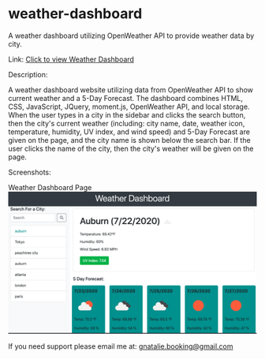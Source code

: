 # weather-dashboard
A weather dashboard utilizing OpenWeather API to provide weather data by city. 

Link: <a href=""> Click to view Weather Dashboard</a>

Description: 

A weather dashboard website utilizing data from OpenWeather API to show current weather and a 5-Day Forecast. The dashboard combines HTML, CSS, JavaScript, JQuery, moment.js, OpenWeather API, and local storage. When the user types in a city in the sidebar and clicks the search button, then the city's current weather (including: city name, date, weather icon, temperature, humidity, UV index, and wind speed) and 5-Day Forecast are given on the page, and the city name is shown below the search bar. If the user clicks the name of the city, then the city's weather will be given on the page.


Screenshots:

Weather Dashboard Page
<img src="weather-dash.png" alt="weather dashboard page">


If you need support please email me at:
gnatalie.booking@gmail.com